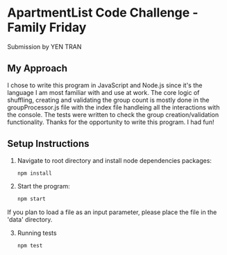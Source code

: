 # ApartmentList Code Challenge - Family Friday

Submission by YEN TRAN

## My Approach
I chose to write this program in JavaScript and Node.js since it's the language I am most familiar with and use at work. The core logic of shuffling, creating and validating the group count is mostly done in the groupProcessor.js file with the index file handleing all the interactions with the console. The tests were written to check the group creation/validation functionality. Thanks for the opportunity to write this program. I had fun!

## Setup Instructions

1. Navigate to root directory and install node dependencies packages:

   ```sh
   npm install
   ```

2. Start the program:

   ```sh
   npm start
   ```

  If you plan to load a file as an input parameter, please place the file in the 'data' directory.

3. Running tests

   ```sh
   npm test
   ```